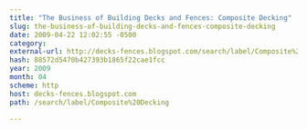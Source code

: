 ```yaml
---
title: "The Business of Building Decks and Fences: Composite Decking"
slug: the-business-of-building-decks-and-fences-composite-decking
date: 2009-04-22 12:02:55 -0500
category: 
external-url: http://decks-fences.blogspot.com/search/label/Composite%20Decking
hash: 88572d5470b427393b1865f22cae1fcc
year: 2009
month: 04
scheme: http
host: decks-fences.blogspot.com
path: /search/label/Composite%20Decking

---
```



